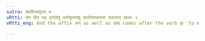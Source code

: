 ```yaml
---
sutra: क्षेमप्रियमद्रेऽण् च
vRtti: क्षेम प्रिय मद्र इत्येतेषु कर्मसूपपदेषु करोतेरण्प्रत्ययो चकारात् खच्च ॥
vRtti_eng: And the affix अण् as well as खच् comes after the verb कृ 'to make' when the words क्षेम 'happiness', प्रिय 'pleasant' and मद्र 'joy' are in composition as objects.

---
```


